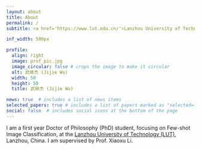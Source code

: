 ```yaml
---
layout: about
title: About
permalink: /
subtitle: <a href='https://www.lut.edu.cn/'>Lanzhou University of Technology, Lanzhou, China</a>

inf_width: 500px

profile:
  align: right
  image: prof_pic.jpg
  image_circular: false # crops the image to make it circular
  alt: 武继杰 (Jijie Wu)
  width: 50
  height: 50
  title: 武继杰 (Jijie Wu)

news: true  # includes a list of news items
selected_papers: true # includes a list of papers marked as "selected={true}"
social: false  # includes social icons at the bottom of the page
---
```



I am a first year Doctor of Philosophy (PhD) student, focusing on Few-shot Image Classification, at the [Lanzhou University of Technology (LUT)](https://www.lut.edu.cn/), Lanzhou, China. I am supervised by Prof. Xiaoxu Li.
<p style="display: none;">武继杰, 继杰, Wu Jijie, Jijie Wu, Wjj, JJ W, Wujijie, Jijiewu, jijie</p>


